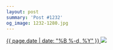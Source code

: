 ```yaml
---
layout: post
summary: 'Post #1232'
og_image: 1232-1280.jpg
---
```


<p>
 <time>
  <a href="/1232">
   {{ page.date | date: "%B %-d, %Y" }}
  </a>
 </time>
 <a href="/1232">
  <img data-taken="11/21/2020" sizes="(min-width: 700px) 50vw, calc(100vw - 2rem)" src="{{ site.assets_url }}/1232-640.jpg" srcset="{{ site.assets_url }}/1232-320.jpg 320w, {{ site.assets_url }}/1232-640.jpg 640w, {{ site.assets_url }}/1232-960.jpg 960w, {{ site.assets_url }}/1232-1280.jpg 1280w"/>
 </a>
</p>
